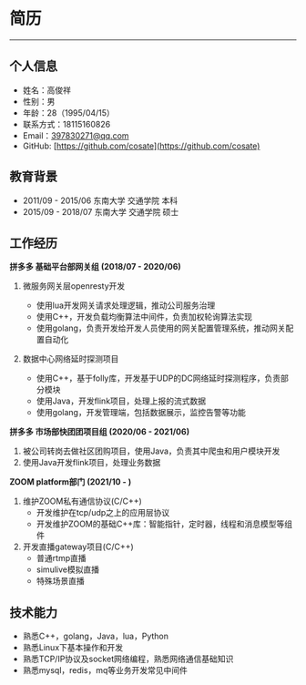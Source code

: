 # 简历
***
## 个人信息  
* 姓名：高俊祥
* 性别：男
* 年龄：28（1995/04/15）
* 联系方式：18115160826
* Email：397830271@qq.com
* GitHub: [https://github.com/cosate](https://github.com/cosate)


## 教育背景  
* 2011/09 - 2015/06 东南大学 交通学院 本科
* 2015/09 - 2018/07 东南大学 交通学院 硕士

## 工作经历
**拼多多 基础平台部网关组 (2018/07 - 2020/06)**

1. 微服务网关层openresty开发
   * 使用lua开发网关请求处理逻辑，推动公司服务治理
   * 使用C++，开发负载均衡算法中间件，负责加权轮询算法实现
   * 使用golang，负责开发给开发人员使用的网关配置管理系统，推动网关配置自动化

2. 数据中心网络延时探测项目
   * 使用C++，基于folly库，开发基于UDP的DC网络延时探测程序，负责部分模块
   * 使用Java，开发flink项目，处理上报的流式数据
   * 使用golang，开发管理端，包括数据展示，监控告警等功能

**拼多多 市场部快团团项目组 (2020/06 - 2021/06)**
1. 被公司转岗去做社区团购项目，使用Java，负责其中爬虫和用户模块开发
2. 使用Java开发flink项目，处理业务数据


**ZOOM platform部门 (2021/10 - )**
1. 维护ZOOM私有通信协议(C/C++)
	* 开发维护在tcp/udp之上的应用层协议
	* 开发维护ZOOM的基础C++库：智能指针，定时器，线程和消息模型等组件
2. 开发直播gateway项目(C/C++)
	* 普通rtmp直播
	* simulive模拟直播
	* 特殊场景直播

## 技术能力  
* 熟悉C++，golang，Java，lua，Python
* 熟悉Linux下基本操作和开发
* 熟悉TCP/IP协议及socket网络编程，熟悉网络通信基础知识
* 熟悉mysql，redis，mq等业务开发常见中间件

